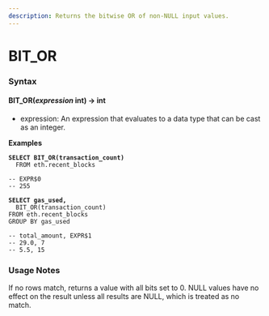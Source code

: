 ```yaml
---
description: Returns the bitwise OR of non-NULL input values.
---
```


# BIT\_OR

### Syntax <a href="#syntax" id="syntax"></a>

#### BIT\_OR(_expression_ int) → int <a href="#bit_orexpression-int--int" id="bit_orexpression-int--int"></a>

* expression: An expression that evaluates to a data type that can be cast as an integer.

**Examples**

<pre class="language-sql" data-title="BIT_OR example"><code class="lang-sql"><strong>SELECT BIT_OR(transaction_count)
</strong>  FROM eth.recent_blocks

-- EXPR$0
-- 255
</code></pre>

<pre class="language-sql" data-title="BIT_OR example"><code class="lang-sql"><strong>SELECT gas_used, 
</strong>  BIT_OR(transaction_count)
FROM eth.recent_blocks
GROUP BY gas_used

-- total_amount, EXPR$1
-- 29.0, 7
-- 5.5, 15
</code></pre>

### Usage Notes <a href="#usage-notes" id="usage-notes"></a>

If no rows match, returns a value with all bits set to 0. NULL values have no effect on the result unless all results are NULL, which is treated as no match.
